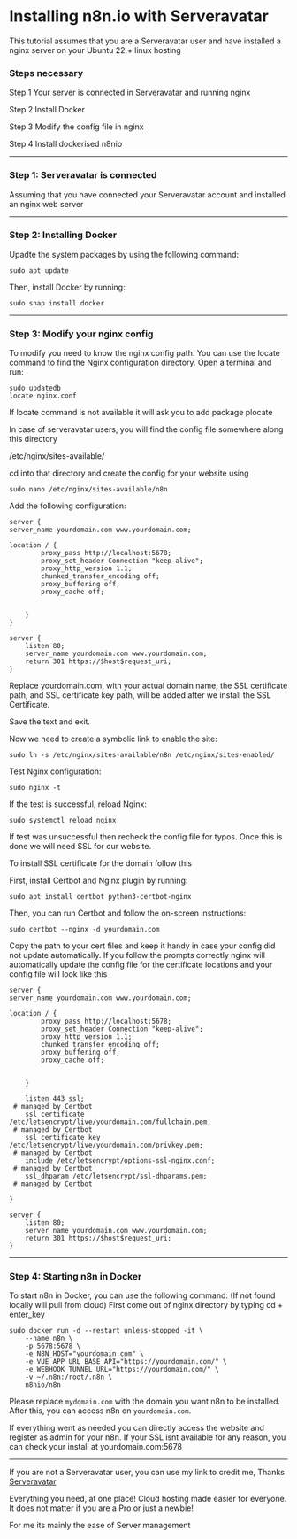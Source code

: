 
# Installing n8n.io with Serveravatar  

This tutorial assumes that you are a Serveravatar user and have installed a nginx server on your Ubuntu 22.+ linux hosting



### Steps necessary

Step 1
Your server is connected in Serveravatar and running nginx

Step 2
Install Docker

Step 3
Modify the config file in nginx

Step 4
Install dockerised n8nio

*******************************************
### Step 1: Serveravatar is connected
Assuming that you have connected your Serveravatar account and installed an nginx web server

*******************************************
### Step 2: Installing Docker
Upadte the system packages by using the following command:

```shell
sudo apt update
```

Then, install Docker by running:

```shell
sudo snap install docker
```

*******************************************
### Step 3: Modify your nginx config
To modify you need to know the nginx config path. You can use the locate command to find the Nginx configuration directory. Open a terminal and run:

```shell
sudo updatedb
locate nginx.conf
```
If locate command is not available it will ask you to add package plocate

In case of serveravatar users, you will find the config file somewhere along this directory

/etc/nginx/sites-available/

cd into that directory and create the config for your website using 

```
sudo nano /etc/nginx/sites-available/n8n
```
Add the following configuration:

```
server {
server_name yourdomain.com www.yourdomain.com;

location / {
        proxy_pass http://localhost:5678;
        proxy_set_header Connection "keep-alive";
        proxy_http_version 1.1;
        chunked_transfer_encoding off;
        proxy_buffering off;
        proxy_cache off;


    }
}

server {
    listen 80;
    server_name yourdomain.com www.yourdomain.com;
    return 301 https://$host$request_uri;
}

```
Replace yourdomain.com, with your actual domain name, the SSL certificate path, and SSL certificate key path, will be added after we install the SSL Certificate.

Save the text and exit.

Now we need to create a symbolic link to enable the site:

```
sudo ln -s /etc/nginx/sites-available/n8n /etc/nginx/sites-enabled/
```
Test Nginx configuration:
```
sudo nginx -t
```
If the test is successful, reload Nginx:

```
sudo systemctl reload nginx
```

If test was unsuccessful then recheck the config file for typos. Once this is done we will need SSL for our website.

>>>>>>>>>>>>>>>>>>>>>>>>>>>>>>>>>
To install SSL certificate for the domain follow this

First, install Certbot and Nginx plugin by running:

```shell
sudo apt install certbot python3-certbot-nginx
```

Then, you can run Certbot and follow the on-screen instructions:

```shell
sudo certbot --nginx -d yourdomain.com
```
Copy the path to your cert files and keep it handy in case your config did not update automatically.
If you follow the prompts correctly nginx will automatically update the config file for the certificate locations and your config file will look like this

```
server {
server_name yourdomain.com www.yourdomain.com;

location / {
        proxy_pass http://localhost:5678;
        proxy_set_header Connection "keep-alive";
        proxy_http_version 1.1;
        chunked_transfer_encoding off;
        proxy_buffering off;
        proxy_cache off;


    }

    listen 443 ssl;
 # managed by Certbot
    ssl_certificate /etc/letsencrypt/live/yourdomain.com/fullchain.pem;
 # managed by Certbot
    ssl_certificate_key /etc/letsencrypt/live/yourdomain.com/privkey.pem;
 # managed by Certbot
    include /etc/letsencrypt/options-ssl-nginx.conf;
 # managed by Certbot
    ssl_dhparam /etc/letsencrypt/ssl-dhparams.pem;
 # managed by Certbot

}

server {
    listen 80;
    server_name yourdomain.com www.yourdomain.com;
    return 301 https://$host$request_uri;
}

```


*******************************************
### Step 4: Starting n8n in Docker

To start n8n in Docker, you can use the following command: (If not found locally will pull from cloud)
First come out of nginx directory by typing cd + enter_key

```shell
sudo docker run -d --restart unless-stopped -it \
    --name n8n \
    -p 5678:5678 \
    -e N8N_HOST="yourdomain.com" \
    -e VUE_APP_URL_BASE_API="https://yourdomain.com/" \
    -e WEBHOOK_TUNNEL_URL="https://yourdomain.com/" \
    -v ~/.n8n:/root/.n8n \
    n8nio/n8n
```

Please replace `mydomain.com` with the domain you want n8n to be installed. After this, you can access n8n on `yourdomain.com`. 

If everything went as needed you can directly access the website and register as admin for your n8n. If your SSL isnt available for any reason, you can check your install at yourdomain.com:5678

*********************************
If you are not a Serveravatar user, you can use my link to credit me, Thanks
[Serveravatar](https://app.serveravatar.com?affiliate_code=jdintllc&key=yqVQp0K1)

Everything you need, at one place!
Cloud hosting made easier for everyone. It does not matter if you are a Pro or just a newbie!

For me its mainly the ease of Server management
